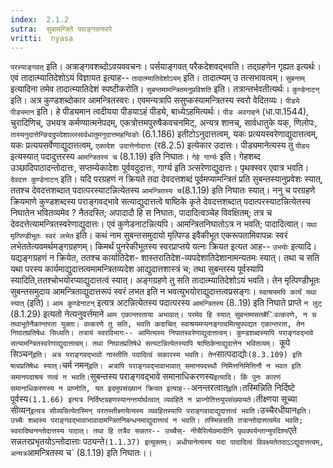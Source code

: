 ```yaml
---
index:  2.1.2
sutra:  सुबामन्त्रिते पराङ्गवत्स्वरे
vritti:  nyasa
---
```


`परस्याङ्गवत्` इति। अत्राङ्गवशब्दोऽवयववचनः। पर्सयाङ्गवत् परैकदेशवद्भवति। तद्ग्रहणेन गृह्यत इत्यर्थः। एवं तादात्म्यातिदेशोऽयं विज्ञायत इत्याह-- `तादात्म्यातिदेशोऽयम्` इति। तादात्म्यम् उ तत्सभावत्वम्। `सुबन्तम्` इत्यादिना तमेव तादात्म्यातिदेशं स्पष्टीकरोति। `सुबन्तमामन्त्रितमनुप्रविशति` इति। तत्रान्तर्भवतीत्यर्थः। `कुण्डेनाटन्` इति। अत्र कुण्डशब्दोकार आमन्त्रितस्वरः। एवमन्यत्रापि ससुप्कस्यामन्त्रितस्य स्वरो वेदितव्यः।
`पीड्ये पीड्यमान` इति। हे पीड्यमान त्वदीयया पीडयाऽहं पीड्ये, बाध्येऽहमित्यर्थः। `पीड अवगाहने` (धा.पा.1544), चुरादिणिच्, उभयत्र कर्मण्यात्मनेपदम्, एकत्रोत्तमपुरुषैकवचनमिट्, अन्यत्र शानच्, सार्वधातुके यक्, णिलोपः, `तास्यनुदात्तेन्ङिददुपदेशाल्लसार्वधातुमनुदात्तमहन्विङोः` (6.1.186) इतीटोऽनुदात्तत्वम्, यकः प्रत्ययस्वरेणाद्युदात्तत्वम्, यकः प्रत्ययसर्वेणाद्युदात्तत्वम्, `एकादेश उदात्तेनोदात्तः` (र8.2.5) इत्येकार उदात्तः। पीड्यमानेत्यस्य तु `पीड्य` इत्यस्यात् पदादुत्तरस्य `आमन्त्रितस्य च` (8.1.19) इति निघातः। `गेहे गार्ग्यः` इति। गेहशब्द उञ्छादिपाठादन्तोदात्तः, सप्तम्येकादेशः पूर्ववदुदात्तः, गार्ग्य इति ञ्त्सरेणाद्युदात्तः। पृथक्स्वर एवात्र भवति। `देवदत्त कुण्डेनाटन्` इति। यदि परग्रहणं न क्रियते तदा देवदत्तशब्दं पूर्वमप्यामन्त्रितं प्रति सुबन्तस्यानुप्रवेशः स्यात्, ततश्च देवदत्तशब्दात् पदात्परस्याटन्नित्येतस्य `आमन्त्रितस्य च`(8.1.19) इति निघातः स्यात्। ननु च परग्रहणे क्रियमाणे कुण्डशब्दस्य पराङ्गवद्भावे सत्याद्युदात्तत्वे षाष्ठिके कृते देवदत्तशब्दात् पदात्परस्याटन्नित्येतस्य निघातेन भवितव्यमेव ? नैतदस्ति; अपादादौ हि स निघातः, पादादित्वञ्चेह विवक्षितम्; तत्र च देवदत्तेत्यामन्त्रितस्वरेणाद्युदात्तः। एवं कुणेडनाटन्नित्यपि। आमन्त्रितनिघातोऽत्र न भवति; पादादित्वात्। `यथा मृत्पिण्डीभूतः स्वरं लभेत` इति। कथं नाम सुबन्तसमुदायो मृत्पिण्ड इवैकीभूत एकरूपतामिवापन्नः स्वरं लभेततेत्यवमर्थमङ्गग्रहणम्। किमर्थं पुनरेकीभूतस्य स्वरप्राप्तये यत्नः क्रियत इत्यत आह-- `उभयोः` इत्यादि। यद्यङ्गग्रहणं न क्रियेत, ततश्च कार्यातिदेश- शास्तरातिदेश-व्यपदेशातिदेशानामन्यतमः स्यात्। तथा च सति यथा परस्य कार्यमाद्युदात्तत्वमामन्त्रितव्यदेश आद्युदात्तशास्त्रं च; तथा सुबन्तस्य पूर्वस्यापि स्यादिति,ततश्चोभयोरप्याद्युदात्तत्वं स्यात्। अङ्गग्रहणे तु सति तादात्म्यातिदेशोऽयं भवति। तेन मृत्पिण्डीभूतः सुबन्तसमुदाय आमन्त्रिताद्युदात्तरूपं स्वरं लभत इति न भवत्युभयोराद्युदात्तत्वप्रसङ्गः। `स्वाश्रयमपि कार्यं यथा स्यात्` (इति)। `आम कुण्डेनाटन्` इत्यत्र अटन्नित्येतस्य पदात्परस्य `आमन्त्रितस्य` (8..19) इति निघाते प्राप्ते `न लुट्` (8.1.29) इत्यतो नेत्यनुवर्त्तमाने `आम एकान्तरताया अभावात्। परमेव हि स्यात् सुबन्तमसत#िवत्करणे, न च तथाभूतेनैकान्तरता युक्ता। वत्करणे तु सति, भवति कदाचित् स्वाश्रयमप्यनङ्गत्वमित्युपपद्यत एकान्तरता, तेन निघातप्रतिषेधः सिध्यति। तत्रायं स्वरविभागः-- आमित्यस्य निपातस्वरेणाद्युदात्तत्वम्। कुण्डशब्दस्यापि पराङ्गवद्भावे सत्यामन्त्रितस्वरेणाद्युदात्तत्वम्। तथा निघातप्रतिषेधे सत्यटन्नित्येतस्यापि षाष्ठिकेनाद्युदात्तेन भवितव्यम्। `कूपे सिञ्चन्` इति। अत्र पराङ्गवद्भावो नास्तीति पदादित्वं सकारस्य भवति। तेन `सात्पदाद्योः` (8.3.109) इति षत्वप्रतिषेधः स्यात्। `चर्म नमन्` इति। अत्रापि पराङ्गवद्भावाभावात् समानपदस्थौ निमित्तनिमित्तिनौ न भवत इति समानपदाश्रयं णत्वं न भवति।
`सुबन्तस्य पराङ्गवद्भावे समानाधिकरणस्य` इत्यादि। किं पुनः कारणं समानाधिकरणस्य न प्राप्नोति, यत इदमुपसंख्यानं क्रियत इत्याह-- `अनन्तरत्वात्` इति। `तस्मिन्निति निर्दिष्टे पूर्वस्य` (1.1.66) इत्यत्र निर्दिष्टग्रहणस्यानन्तर्यार्थत्वात् व्यवहिते न प्राप्नोतित्तयुपसंख्यायते। `तीक्ष्णया सूच्या सीव्यन्` इत्यत्र सीव्यन्नित्येतस्मिन् परतस्तीक्ष्णयेत्यस्य व्यवहितस्यापि पराङ्गवादाद्युदात्तत्वं भवति। `उच्चैरधीयान` इति। उच्चैः शब्दस्य पराङ्गवद्भावाभावादामन्त्रितनिबन्धनमाद्युदात्तत्वं न भवति। तस्मिन्नसति तत्रान्तोदात्तत्वमेव भवति; स्वरादिष्वनन्तोदात्तस्य पाठात्। तथा हि तत्रैव सन्नतर-- उच्चैस्- नीचैरित्येवमादीनि पृथक्पर्यन्तान्युपदिश्य `एते सन्नतरप्रभृतयोऽन्तोदात्ताः पठ्यन्ते` (1.1.37) इत्युक्तम्। अधीयानेत्यस्य यदा पादादित्वं विवक्ष्यतेतदाऽऽद्युदात्तत्वम्, अन्यत्र `आमन्त्रितस्य च` (8.1.19) इति निघातः।।

